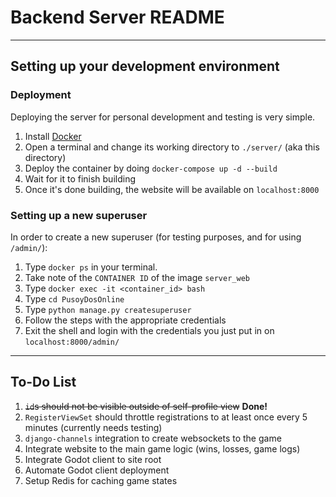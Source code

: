 # Backend Server README

---

## Setting up your development environment

### Deployment

Deploying the server for personal development and testing is very simple.

1. Install [Docker](https://www.docker.com/)
2. Open a terminal and change its working directory to `./server/` (aka this directory)
3. Deploy the container by doing `docker-compose up -d --build`
4. Wait for it to finish building
5. Once it's done building, the website will be available on `localhost:8000`

### Setting up a new superuser

In order to create a new superuser (for testing purposes, and for using `/admin/`):

1. Type `docker ps` in your terminal.
2. Take note of the `CONTAINER ID` of the image `server_web`
3. Type `docker exec -it <container_id> bash`
4. Type `cd PusoyDosOnline`
5. Type `python manage.py createsuperuser`
6. Follow the steps with the appropriate credentials
7. Exit the shell and login with the credentials you just put in on `localhost:8000/admin/`

---

## To-Do List

1. ~~`id`s should not be visible outside of self-profile view~~ **Done!**
2. `RegisterViewSet` should throttle registrations to at least once every 5 minutes (currently needs testing)
3. `django-channels` integration to create websockets to the game
4. Integrate website to the main game logic (wins, losses, game logs)
5. Integrate Godot client to site root
6. Automate Godot client deployment
7. Setup Redis for caching game states

